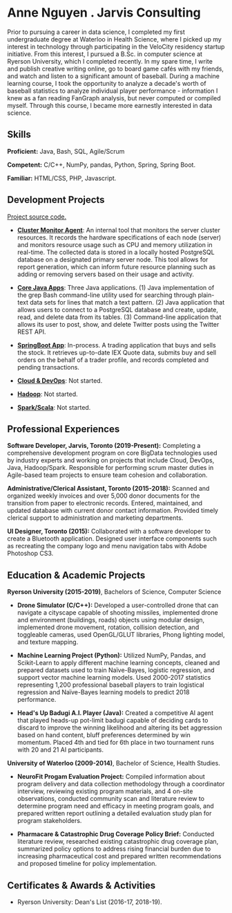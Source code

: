 # Anne Nguyen . Jarvis Consulting

Prior to pursuing a career in data science, I completed my first undergraduate degree at Waterloo in Health Science, where I picked up my interest in technology through participating in the VeloCity residency startup initiative. From this interest, I pursued a B.Sc. in computer science at Ryerson University, which I completed recently. In my spare time, I write and publish creative writing online, go to board game cafés with my friends, and watch and listen to a significant amount of baseball. During a machine learning course, I took the opportunity to analyze a decade's worth of baseball statistics to analyze individual player performance - information I knew as a fan reading FanGraph analysis, but never computed or compiled myself. Through this course, I became more earnestly interested in data science.

## Skills

**Proficient:** Java, Bash, SQL, Agile/Scrum

**Competent:**  C/C++, NumPy, pandas, Python, Spring, Spring Boot.

**Familiar:** HTML/CSS, PHP, Javascript. 

## Development Projects

[Project source code.](https://github.com/jarviscanada/jarvis_data_eng_anne)

- **[Cluster Monitor Agent](./linux_sql)**: An internal tool that monitors the server cluster resources. It records the hardware specifications of each node (server) and monitors resource usage such as CPU and memory utilization in real-time. The collected data is stored in a locally hosted PostgreSQL database on a designated primary server node. This tool allows for report generation, which can inform future resource planning such as adding or removing servers based on their usage and activity.

- **[Core Java Apps](./core_java)**: Three Java applications. (1) Java implementation of the grep Bash command-line utility used for searching through plain-text data sets for lines that match a text pattern. (2) Java application that allows users to connect to a PostgreSQL database and create, update, read, and delete data from its tables. (3) Command-line application that allows its user to post, show, and delete Twitter posts using the Twitter REST API.

- **[SpringBoot App](./springboot)**: In-process. A trading application that buys and sells the stock. It retrieves up-to-date IEX Quote data, submits buy and sell orders on the behalf of a trader profile, and records completed and pending transactions.

- **[Cloud & DevOps](./cloud_devops)**: Not started.
- **[Hadoop](./hadoop)**: Not started.
- **[Spark/Scala](./spark)**:  Not started.

## Professional Experiences

**Software Developer,  Jarvis, Toronto (2019-Present):** Completing a comprehensive development program on core BigData technologies used by industry experts and working on projects that include Cloud, DevOps, Java, Hadoop/Spark. Responsible for performing scrum master duties in Agile-based team projects to ensure team cohesion and collaboration.

**Administrative/Clerical Assistant, Toronto (2015-2018):** Scanned and organized weekly invoices and over 5,000 donor documents for the transition from paper to electronic records. Entered, maintained, and updated database with current donor contact information. Provided timely clerical support to administration and marketing departments.

**UI Designer, Toronto (2015):** Collaborated with a software developer to create a Bluetooth application. Designed user interface components such as recreating the company logo and menu navigation tabs with Adobe Photoshop CS3.

## Education & Academic Projects

**Ryerson University (2015-2019)**, Bachelors of Science, Computer Science
- **Drone Simulator (C/C++):** Developed a user-controlled drone that can navigate a cityscape capable of shooting missiles, implemented drone and environment (buildings, roads) objects using modular design, implemented drone movement, rotation, collision detection, and toggleable cameras, used OpenGL/GLUT libraries, Phong lighting model, and texture mapping.

- **Machine Learning Project (Python):** Utilized NumPy, Pandas, and Scikit-Learn to apply different machine learning concepts, cleaned and prepared datasets used to train Naïve-Bayes, logistic regression, and support vector machine learning models. Used 2000-2017 statistics representing 1,200 professional baseball players to train logistical regression and Naïve-Bayes learning models to predict 2018 performance.

- **Head's Up Badugi A.I. Player (Java):** Created a competitive AI agent that played heads-up pot-limit badugi capable of deciding cards to discard to improve the winning likelihood and altering its bet aggression based on hand content, bluff preferences determined by win momentum. Placed 4th and tied for 6th place in two tournament runs with 20 and 21 AI participants.

**University of Waterloo (2009-2014)**, Bachelor of Science, Health Studies.

- **NeuroFit Progam Evaluation Project:** Compiled information about program delivery and data collection methodology through a coordinator interview, reviewing existing program materials, and 4 on-site observations, conducted community scan and literature review to determine program need and efficacy in meeting program goals, and prepared written report outlining a detailed evaluation study plan for program stakeholders.

- **Pharmacare & Catastrophic Drug Coverage Policy Brief:** Conducted literature review, researched existing catastrophic drug coverage plan, summarized policy options to address rising financial burden due to increasing pharmaceutical cost and prepared written recommendations and proposed timeline for policy implementation.

## Certificates & Awards & Activities

- Ryerson University: Dean's List (2016-17, 2018-19).